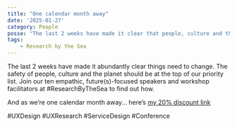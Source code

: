 ```yaml
---
title: "One calendar month away"
date: '2025-01-27'
category: People
posse: "The last 2 weeks have made it clear that people, culture and the planet should be at the top of our priority list. Join the ten empathic, future(s)-focused speakers and workshop facilitators at #ResearchByTheSea to find out how."
tags:
    - Research by the Sea
---
```


The last 2 weeks have made it abundantly clear things need to change. The safety of people, culture and the planet should be at the top of our priority list. Join our ten empathic, future(s)-focused speakers and workshop facilitators at #ResearchByTheSea to find out how.

And as we’re one calendar month away… here’s [my 20% discount link](https://ti.to/clearleft/researchbythesea2025/discount/JOINBENJAMIN)

#UXDesign #UXResearch #ServiceDesign #Conference
